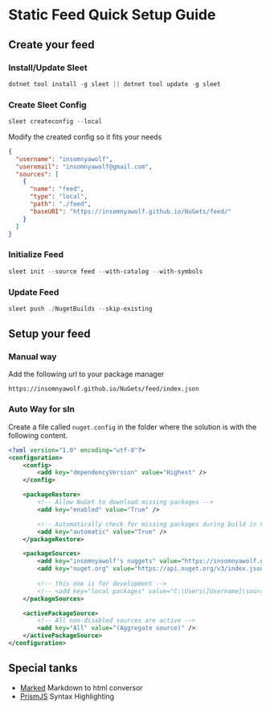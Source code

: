 # Static Feed Quick Setup Guide

## Create your feed

### Install/Update Sleet

```powershell
dotnet tool install -g sleet || dotnet tool update -g sleet
```

### Create Sleet Config

```powershell
sleet createconfig --local
```

Modify the created config so it fits your needs

```json
{
  "username": "insomnyawolf",
  "useremail": "insomnyawolf@gmail.com",
  "sources": [
    {
      "name": "feed",
      "type": "local",
      "path": "./feed",
      "baseURI": "https://insomnyawolf.github.io/NuGets/feed/"
    }
  ]
}
```

### Initialize Feed

```powershell
sleet init --source feed --with-catalog --with-symbols
```

### Update Feed

```powershell
sleet push ./NugetBuilds --skip-existing
```

## Setup your feed

### Manual way

Add the following url to your package manager

```plaintext
https://insomnyawolf.github.io/NuGets/feed/index.json
```

### Auto Way for sln

Create a file called ``nuget.config`` in the folder where the solution is with the following content.

```xml
<?xml version="1.0" encoding="utf-8"?>
<configuration>
    <config>
        <add key="dependencyVersion" value="Highest" />
    </config>

    <packageRestore>
        <!-- Allow NuGet to download missing packages -->
        <add key="enabled" value="True" />

        <!-- Automatically check for missing packages during build in Visual Studio -->
        <add key="automatic" value="True" />
    </packageRestore>

    <packageSources>
        <add key="insomnyawolf's nuggets" value="https://insomnyawolf.github.io/NuGets/feed/index.json" />
        <add key="nuget.org" value="https://api.nuget.org/v3/index.json" />
        
        <!-- this one is for development -->
        <!-- <add key="local packages" value="C:\Users\[Username]\source\repos\insomnyawolf nugets\docs\NugetBuilds" /> -->
    </packageSources>

    <activePackageSource>
        <!-- All non-disabled sources are active -->
        <add key="All" value="(Aggregate source)" />
    </activePackageSource>
</configuration>
```

## Special tanks

* [Marked](https://github.com/markedjs/marked) Markdown to html conversor
* [PrismJS](https://github.com/PrismJS/prism) Syntax Highlighting
